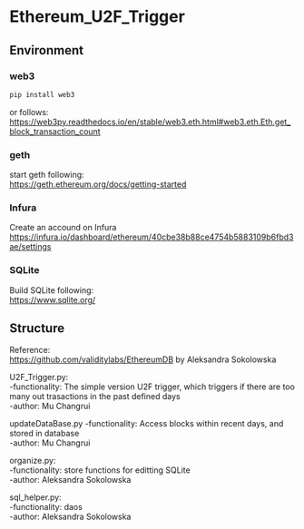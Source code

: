 # Ethereum_U2F_Trigger  
## Environment  
### web3
```sh
pip install web3
```
or follows:  
https://web3py.readthedocs.io/en/stable/web3.eth.html#web3.eth.Eth.get_block_transaction_count  

### geth   
start geth following:  
https://geth.ethereum.org/docs/getting-started

###  Infura
Create an accound on Infura  
https://infura.io/dashboard/ethereum/40cbe38b88ce4754b5883109b6fbd3ae/settings

### SQLite
Build SQLite following:  
https://www.sqlite.org/  


## Structure
Reference:  
https://github.com/validitylabs/EthereumDB  by Aleksandra Sokolowska

U2F_Trigger.py:  
	-functionality: The simple version U2F trigger, which triggers if there are too many out trasactions in the past defined days  
	-author: Mu Changrui  

updateDataBase.py
	-functionality: Access blocks within recent days, and stored in database  
	-author: Mu Changrui


organize.py:  
	-functionality: store functions for editting SQLite  
	-author: Aleksandra Sokolowska  
  
sql_helper.py:  
	-functionality: daos  
	-author: Aleksandra Sokolowska  






